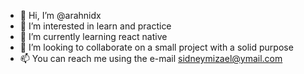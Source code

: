 - 👋 Hi, I’m @arahnidx
- 👀 I’m interested in learn and practice
- 🌱 I’m currently learning react native
- 💞️ I’m looking to collaborate on a small project with a solid purpose 
- 📫 You can reach me using the e-mail sidneymizael@ymail.com

